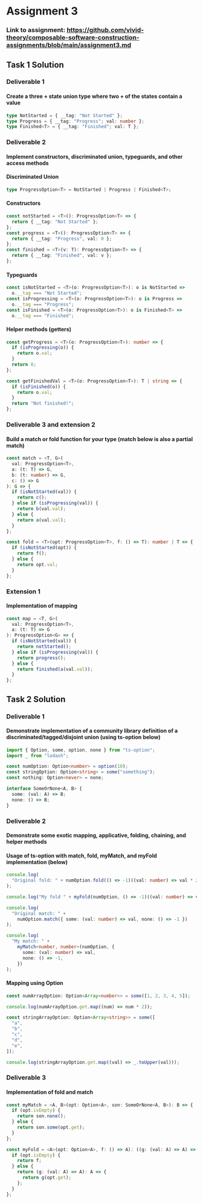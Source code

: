 # Assignment 3

### Link to assignment: https://github.com/vivid-theory/composable-software-construction-assignments/blob/main/assignment3.md

## Task 1 Solution

### Deliverable 1

#### Create a three + state union type where two + of the states contain a value

```ts
type NotStarted = { __tag: "Not Started" };
type Progress = { __tag: "Progress"; val: number };
type Finished<T> = { __tag: "Finished"; val: T };
```

### Deliverable 2

#### Implement constructors, discriminated union, typeguards, and other access methods

#### Discriminated Union

```ts
type ProgressOption<T> = NotStarted | Progress | Finished<T>;
```

#### Constructors

```ts
const notStarted = <T>(): ProgressOption<T> => {
  return { __tag: "Not Started" };
};
const progress = <T>(): ProgressOption<T> => {
  return { __tag: "Progress", val: 0 };
};
const finished = <T>(v: T): ProgressOption<T> => {
  return { __tag: "Finished", val: v };
};
```

#### Typeguards

```ts
const isNotStarted = <T>(o: ProgressOption<T>): o is NotStarted =>
  o.__tag === "Not Started";
const isProgressing = <T>(o: ProgressOption<T>): o is Progress =>
  o.__tag === "Progress";
const isFinished = <T>(o: ProgressOption<T>): o is Finished<T> =>
  o.__tag === "Finished";
```

#### Helper methods (getters)

```ts
const getProgress = <T>(o: ProgressOption<T>): number => {
  if (isProgressing(o)) {
    return o.val;
  }
  return 0;
};

const getFinishedVal = <T>(o: ProgressOption<T>): T | string => {
  if (isFinished(o)) {
    return o.val;
  }
  return "Not finished!";
};
```

### Deliverable 3 and extension 2

#### Build a match or fold function for your type (match below is also a partial match)

```ts
const match = <T, G>(
  val: ProgressOption<T>,
  a: (t: T) => G,
  b: (t: number) => G,
  c: () => G
): G => {
  if (isNotStarted(val)) {
    return c();
  } else if (isProgressing(val)) {
    return b(val.val);
  } else {
    return a(val.val);
  }
};

const fold = <T>(opt: ProgressOption<T>, f: () => T): number | T => {
  if (isNotStarted(opt)) {
    return f();
  } else {
    return opt.val;
  }
};
```

### Extension 1

#### Implementation of mapping

```ts
const map = <T, G>(
  val: ProgressOption<T>,
  a: (t: T) => G
): ProgressOption<G> => {
  if (isNotStarted(val)) {
    return notStarted();
  } else if (isProgressing(val)) {
    return progress();
  } else {
    return finished(a(val.val));
  }
};
```

## Task 2 Solution

### Deliverable 1

#### Demonstrate implementation of a community library definition of a discriminated/tagged/disjoint union (using ts-option below)

```ts
import { Option, some, option, none } from "ts-option";
import _ from "lodash";

const numOption: Option<number> = option(10);
const stringOption: Option<string> = some("something");
const nothing: Option<never> = none;

interface SomeOrNone<A, B> {
  some: (val: A) => B;
  none: () => B;
}
```

### Deliverable 2

#### Demonstrate some exotic mapping, applicative, folding, chaining, and helper methods

#### Usage of ts-option with match, fold, myMatch, and myFold implementation (below)

```ts
console.log(
  "Original fold: " + numOption.fold(() => -1)((val: number) => val * 2)
);

console.log("My fold " + myFold(numOption, () => -1)((val: number) => val * 2));
```

```ts
console.log(
  "Original match: " +
    numOption.match({ some: (val: number) => val, none: () => -1 })
);

console.log(
  "My match: " +
    myMatch<number, number>(numOption, {
      some: (val: number) => val,
      none: () => -1,
    })
);
```

#### Mapping using Option

```ts
const numArrayOption: Option<Array<number>> = some([1, 2, 3, 4, 5]);

console.log(numArrayOption.get.map((num) => num * 2));

const stringArrayOption: Option<Array<string>> = some([
  "a",
  "b",
  "c",
  "d",
  "e",
]);

console.log(stringArrayOption.get.map((val) => _.toUpper(val)));
```

### Deliverable 3

#### Implementation of fold and match

```ts
const myMatch = <A, B>(opt: Option<A>, son: SomeOrNone<A, B>): B => {
  if (opt.isEmpty) {
    return son.none();
  } else {
    return son.some(opt.get);
  }
};

const myFold = <A>(opt: Option<A>, f: () => A): ((g: (val: A) => A) => A) => {
  if (opt.isEmpty) {
    return f;
  } else {
    return (g: (val: A) => A): A => {
      return g(opt.get);
    };
  }
};
```
